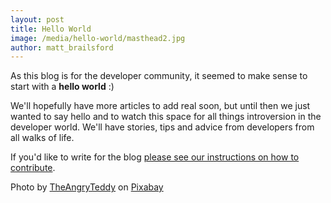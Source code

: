 ```yaml
---
layout: post
title: Hello World
image: /media/hello-world/masthead2.jpg
author: matt_brailsford
---
```


As this blog is for the developer community, it seemed to make sense to start with a **hello world** :)

We'll hopefully have more articles to add real soon, but until then we just wanted to say hello and to watch this space for all things introversion in the developer world. We'll have stories, tips and advice from developers from all walks of life.

If you'd like to write for the blog [please see our instructions on how to contribute](https://github.com/theintdev/theintdev.github.io/blob/master/README.md).

Photo by [TheAngryTeddy](https://pixabay.com/en/users/TheAngryTeddy-123386/) on [Pixabay](https://pixabay.com)
